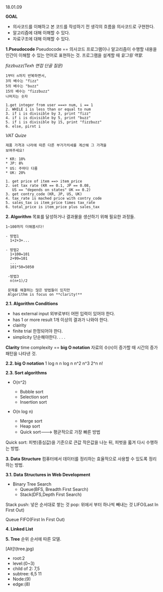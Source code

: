 18.01.09

**GOAL**
* 의사코드를 이해하고 본 코드를 작성하기 전 생각의 흐름을 의사코드로 구현한다.
* 알고리즘에 대해 이해할 수 있다.
* 자료구조에 대해 이해할 수 있다.

**1.Pseudocode**
Pseudocode == 의사코드
프로그램이나 알고리즘이 수행할 내용을 인간이 이해할 수 있는 언어로 표현하는 것. 프로그램을 설계할 때 *_밑그림 역할_.*

*fizzbuzz(Texh 면접 단골 질문)* 

    1부터 n까지 반복하면서,
    3의 배수는 "fizz"
    5의 배수는 "buzz"
    15의 배수는 "fizzbuzz"
    나머지는 숫자
    
	1.get integer from user ===> num, i == 1
	2. WHILE i is less than or equal to num
	3. if i is divisible by 3, print "fizz"
	4. if i is divisible by 5, print "buzz"
	5. if i is divisible by 15, print "fizzbuzz"
	6. else, pirnt i


*VAT Quize*

	제품 가격과 나라에 따른 다른 부가가치세를 계산해 그 가격을    
    보여주세요!
	
    * KR: 10%
    * JP: 8%
    * US: 주마다 다름
    * UK: 20%

	1. get price of item ==> item_price
	2. set tax rate (KR == 0.1, JP == 0.08,    
	   US == "depends on states" UK == 0.2)
    3. get contry_code (KR, JP, US, UK) 
    4. tax_rate is mached price with contry_code
    5. sales_tax is item_price times tax_rate
    6. total_price is item_price plus sales_tax


**2. Algorithm**
목표를 달성하거나 결과물을 생산하기 위해 필요한 과정들.

	1~100까지 더해봅시다!
    
    - 방법1
      1+2+3+...
      
    - 방법2
      1+100=101
      2+99=101
      ...
      101*50=5050
      
     -방법3
      n(n+1)/2
      
     문제를 해결하는 많은 방법들이 있지만 
     Algorithm is focus on **clarity!**
     
**2.1. Algorithm Conditions**
 * has external input
   외부로부터 어떤 입력이 있어야 한다.
 * has 1 or more result
   1개 이상의 결과가 나와야 한다.
 * clairity
 * finite trial
   한정되어야 한다.
 * simplicity
   단순해야한다.
 .
 . 
 . 
 
   
**Clarity** 
time complexity == **big O notation** 
자료의 수(n)이 증가할 때 시간의 증가 패턴을 나타낸 것.

**2.2. big O notation**
1
log n
n log n
n^2
n^3
2^n
n!

**2.3. Sort algorithms**
* O(n^2)
  * Bubble sort
  * Selection sort
  * Insertion sort
  
* O(n log n)
  * Merge sort
  * Heap sort
  * Quick sort---> 평균적으로 가장 빠른 방법
 
 
Quick sort: 피벗(중심값)을 기준으로 큰값 작은값을 나눈 뒤, 피벗을 옯겨 다시 수행하는 방법.


**3. Data Structure**
컴퓨터에서 데이터를 정리하는 효율적으로 사용할 수 있도록 정리하는 방법. 

**3.1. Data Structures in Web Development**
 * Binary Tree Search
   * Queue(BFS, Breadth First Search)
   * Stack(DFS,Depth First Search)
   
 Stack
 push: 넣은 순서대로 쌓는 것 
 pop: 위에서 부터 하나씩 빼내는 것
 LIFO(Last In First Out)
 
 Queue
 FIFO(First In First Out)
 
**4. Linked List**

**5. Tree**
순위 순서에 따른 모델.

[Alt]!(tree.jpg)

* root:2
* level:(0~3)
* child of 2: 7,5
* subtree: 6,5 11
* Node:(9)
* edge:(8)
